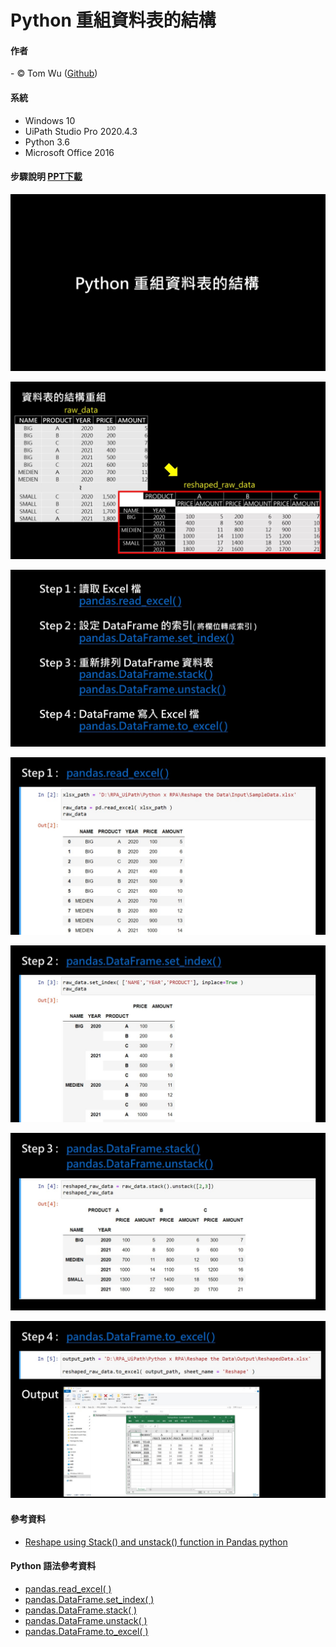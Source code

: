 # Python 重組資料表的結構   

#### 作者
<span> - &copy; Tom Wu (<a href="https://github.com/YenLinWu">Github</a>) </span>  

#### 系統    
* Windows 10
* UiPath Studio Pro 2020.4.3   
* Python 3.6
* Microsoft Office 2016

#### 步驟說明 [PPT下載](https://github.com/YenLinWu/RPA_UiPath/blob/master/Python%20x%20UiPath/Reshape%20the%20Data/Reshape%20the%20Data.pdf)   
<p align="center">
  <img src="https://github.com/YenLinWu/RPA_UiPath/blob/master/Python%20x%20UiPath/Reshape%20the%20Data/PTT_Images/PPT1.JPG">
</p>

<p align="center">
  <img src="https://github.com/YenLinWu/RPA_UiPath/blob/master/Python%20x%20UiPath/Reshape%20the%20Data/PTT_Images/PPT2.JPG">
</p>

<p align="center">
  <img src="https://github.com/YenLinWu/RPA_UiPath/blob/master/Python%20x%20UiPath/Reshape%20the%20Data/PTT_Images/PPT3.JPG">
</p>

<p align="center">
  <img src="https://github.com/YenLinWu/RPA_UiPath/blob/master/Python%20x%20UiPath/Reshape%20the%20Data/PTT_Images/PPT4.JPG">
</p>

<p align="center">
  <img src="https://github.com/YenLinWu/RPA_UiPath/blob/master/Python%20x%20UiPath/Reshape%20the%20Data/PTT_Images/PPT5.JPG">
</p>

<p align="center">
  <img src="https://github.com/YenLinWu/RPA_UiPath/blob/master/Python%20x%20UiPath/Reshape%20the%20Data/PTT_Images/PPT6.JPG">
</p>

<p align="center">
  <img src="https://github.com/YenLinWu/RPA_UiPath/blob/master/Python%20x%20UiPath/Reshape%20the%20Data/PTT_Images/PPT7.JPG">
</p>

#### 參考資料   
- [Reshape using Stack() and unstack() function in Pandas python](https://www.datasciencemadesimple.com/reshape-using-stack-unstack-function-pandas-python/ "參考文章") 

#### Python 語法參考資料  
- [pandas.read_excel( )](https://pandas.pydata.org/pandas-docs/stable/reference/api/pandas.read_excel.html)   
- [pandas.DataFrame.set_index( )](https://pandas.pydata.org/pandas-docs/stable/reference/api/pandas.DataFrame.set_index.html)  
- [pandas.DataFrame.stack( )](https://pandas.pydata.org/pandas-docs/stable/reference/api/pandas.DataFrame.stack.html)    
- [pandas.DataFrame.unstack( )](https://pandas.pydata.org/pandas-docs/stable/reference/api/pandas.DataFrame.unstack.html)     
- [pandas.DataFrame.to_excel( )](https://pandas.pydata.org/pandas-docs/stable/reference/api/pandas.DataFrame.to_excel.html)  
